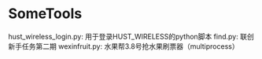 SomeTools
=========

hust_wireless_login.py: 用于登录HUST_WIRELESS的python脚本
find.py: 联创新手任务第二期
wexinfruit.py: 水果帮3.8号抢水果刷票器（multiprocess）

